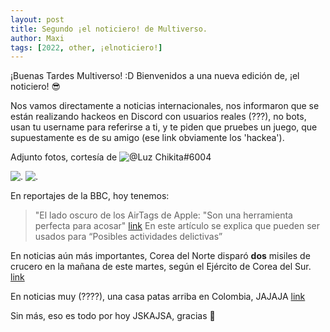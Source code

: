 ```yaml
---
layout: post
title: Segundo ¡el noticiero! de Multiverso.
author: Maxi
tags: [2022, other, ¡elnoticiero!]
---
```


¡Buenas Tardes Multiverso! :D
Bienvenidos a una nueva edición de, ¡el noticiero! :sunglasses:

Nos vamos directamente a noticias internacionales, nos informaron que se están realizando hackeos en Discord con usuarios reales (???), no bots, usan tu username para referirse a ti, y te piden que pruebes un juego, que supuestamente es de su amigo (ese link obviamente los 'hackea').

Adjunto fotos, cortesía de ![@Luz Chikita#6004](.)

![.](https://cdn.discordapp.com/attachments/935003688429305887/935630674285719582/FB_IMG_1643055035359.png)
![.](https://cdn.discordapp.com/attachments/935003688429305887/935630674617049109/FB_IMG_1643055037343.png)


En reportajes de la BBC, hoy tenemos: 
> "El lado oscuro de los AirTags de Apple: "Son una herramienta perfecta para acosar"
[link](https://www.bbc.com/mundo/noticias-60078354)
En este artículo se explica que pueden ser usados para “Posibles actividades delictivas”

En noticias aún más importantes, Corea del Norte disparó **dos** misiles de crucero en la mañana de este martes, según el Ejército de Corea del Sur.
[link](https://cnnespanol.cnn.com/2022/01/25/core-del-norte-misiles-prueba-trax/)

En noticias muy (????), una casa patas arriba en Colombia, JAJAJA
[link](https://cnnespanol.cnn.com/video/de-cabeza-mira-esta-nueva-atraccion-que-llama-la-atencion-en-colombia/)

Sin más, eso es todo por hoy JSKAJSA, gracias 💖

